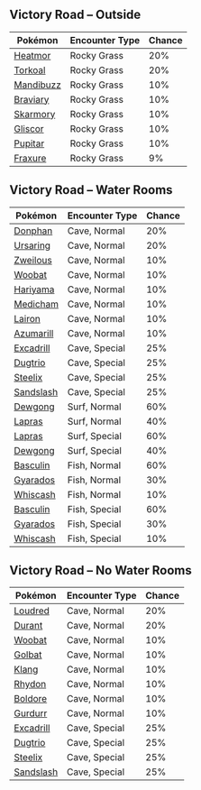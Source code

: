 ## Victory Road – Outside

| Pokémon | Encounter Type | Chance |
| --- | --- | --- |
| [Heatmor](../pokemon/heatmor.md/) | Rocky Grass | 20% |
| [Torkoal](../pokemon/torkoal.md/) | Rocky Grass | 20% |
| [Mandibuzz](../pokemon/mandibuzz.md/) | Rocky Grass | 10% |
| [Braviary](../pokemon/braviary.md/) | Rocky Grass | 10% |
| [Skarmory](../pokemon/skarmory.md/) | Rocky Grass | 10% |
| [Gliscor](../pokemon/gliscor.md/) | Rocky Grass | 10% |
| [Pupitar](../pokemon/pupitar.md/) | Rocky Grass | 10% |
| [Fraxure](../pokemon/fraxure.md/) | Rocky Grass | 9% |

## Victory Road – Water Rooms

| Pokémon | Encounter Type | Chance |
| --- | --- | --- |
| [Donphan](../pokemon/donphan.md/) | Cave, Normal | 20% |
| [Ursaring](../pokemon/ursaring.md/) | Cave, Normal | 20% |
| [Zweilous](../pokemon/zweilous.md/) | Cave, Normal | 10% |
| [Woobat](../pokemon/woobat.md/) | Cave, Normal | 10% |
| [Hariyama](../pokemon/hariyama.md/) | Cave, Normal | 10% |
| [Medicham](../pokemon/medicham.md/) | Cave, Normal | 10% |
| [Lairon](../pokemon/lairon.md/) | Cave, Normal | 10% |
| [Azumarill](../pokemon/azumarill.md/) | Cave, Normal | 10% |
| [Excadrill](../pokemon/excadrill.md/) | Cave, Special | 25% |
| [Dugtrio](../pokemon/dugtrio.md/) | Cave, Special | 25% |
| [Steelix](../pokemon/steelix.md/) | Cave, Special | 25% |
| [Sandslash](../pokemon/sandslash.md/) | Cave, Special | 25% |
| [Dewgong](../pokemon/dewgong.md/) | Surf, Normal | 60% |
| [Lapras](../pokemon/lapras.md/) | Surf, Normal | 40% |
| [Lapras](../pokemon/lapras.md/) | Surf, Special | 60% |
| [Dewgong](../pokemon/dewgong.md/) | Surf, Special | 40% |
| [Basculin](../pokemon/basculin.md/) | Fish, Normal | 60% |
| [Gyarados](../pokemon/gyarados.md/) | Fish, Normal | 30% |
| [Whiscash](../pokemon/whiscash.md/) | Fish, Normal | 10% |
| [Basculin](../pokemon/basculin.md/) | Fish, Special | 60% |
| [Gyarados](../pokemon/gyarados.md/) | Fish, Special | 30% |
| [Whiscash](../pokemon/whiscash.md/) | Fish, Special | 10% |

## Victory Road – No Water Rooms

| Pokémon | Encounter Type | Chance |
| --- | --- | --- |
| [Loudred](../pokemon/loudred.md/) | Cave, Normal | 20% |
| [Durant](../pokemon/durant.md/) | Cave, Normal | 20% |
| [Woobat](../pokemon/woobat.md/) | Cave, Normal | 10% |
| [Golbat](../pokemon/golbat.md/) | Cave, Normal | 10% |
| [Klang](../pokemon/klang.md/) | Cave, Normal | 10% |
| [Rhydon](../pokemon/rhydon.md/) | Cave, Normal | 10% |
| [Boldore](../pokemon/boldore.md/) | Cave, Normal | 10% |
| [Gurdurr](../pokemon/gurdurr.md/) | Cave, Normal | 10% |
| [Excadrill](../pokemon/excadrill.md/) | Cave, Special | 25% |
| [Dugtrio](../pokemon/dugtrio.md/) | Cave, Special | 25% |
| [Steelix](../pokemon/steelix.md/) | Cave, Special | 25% |
| [Sandslash](../pokemon/sandslash.md/) | Cave, Special | 25% |
